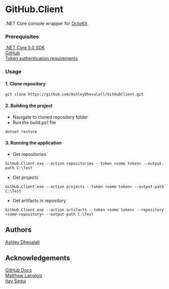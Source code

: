 # GitHub.Client

.NET Core console wrapper for [OctoKit](https://github.com/octokit/octokit.net).

### Prerequisites
[.NET Core 5.0 SDK](https://dotnet.microsoft.com/en-us/download/dotnet/5.0)  
[GitHub](https://github.com/)  
[Token authentication requirements](https://github.blog/2020-12-15-token-authentication-requirements-for-git-operations/)   

### Usage

#### 1. Clone repository

```
git clone https://github.com/AshleyDhevalall/GitHubClient.git
```


#### 2. Building the project
* Navigate to cloned repository folder
* Run the build.ps1 file
```
dotnet restore
```

#### 3. Running the application
* Get repositories
```
GitHub.Client.exe --action repositories --token <some token> --output-path C:\Test
```

* Get projects
```
GitHub.Client.exe --action projects --token <some token> --output-path C:\Test
```

* Get artifacts in repository
```
GitHub.Client.exe --action artifacts --token <some token> --repository <some-repository> --output-path C:\Test
```

## Authors

[Ashley Dhevalall](https://github.com/AshleyDhevalall)

## Acknowledgements
[GitHub Docs](https://docs.github.com/en)  
[Matthew Langlois](https://github.blog/2020-12-15-token-authentication-requirements-for-git-operations/)  
[Itay Sagui](https://medium.com/@saguiitay/playing-with-github-api-octokit-net-1f184faacd59)  
